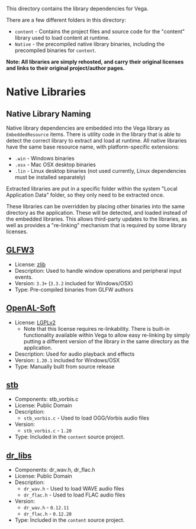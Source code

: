This directory contains the library dependencies for Vega.

There are a few different folders in this directory:

* `content` - Contains the project files and source code for the "content" library used to load content at runtime.
* `Native` - the precompiled native library binaries, including the precompiled binaries for `content`.

**Note: All libraries are simply rehosted, and carry their original licenses and links to their original project/author pages.**

# Native Libraries

## Native Library Naming
Native library dependencies are embedded into the Vega library as `EmbeddedResource` items. There is utility code in the library that is able to detect the correct library to extract and load at runtime. All native libraries have the same base resource name, with platform-specific extensions:

* `.win` - Windows binaries
* `.osx` - Mac OSX desktop binaries
* `.lin` - Linux desktop binaries (not used currently, Linux dependencies must be installed separately)

Extracted libraries are put in a specific folder within the system "Local Application Data" folder, so they only need to be extracted once.

These libraries can be overridden by placing other binaries into the same directory as the application. These will be detected, and loaded instead of the embedded libraries. This allows third-party updates to the libraries, as well as provides a "re-linking" mechanism that is required by some library licenses.

## [GLFW3](https://www.glfw.org/)

* License: [zlib](https://github.com/glfw/glfw/blob/master/LICENSE.md)
* Description: Used to handle window operations and peripheral input events.
* Version: `3.3+` (`3.3.2` included for Windows/OSX)
* Type: Pre-compiled binaries from GLFW authors

## [OpenAL-Soft](https://openal-soft.org/)

* License: [LGPLv2](https://github.com/kcat/openal-soft/blob/master/COPYING)
  * Note that this license requires re-linkability. There is built-in functionality available within Vega to allow easy re-linking by simply putting a different version of the library in the same directory as the application.
* Description: Used for audio playback and effects
* Version: `1.20.1` included for Windows/OSX
* Type: Manually built from source release

## [stb](https://github.com/nothings/stb)

* Components: stb_vorbis.c
* License: Public Domain
* Description:
  * `stb_vorbis.c` - Used to load OGG/Vorbis audio files
* Version:
  * `stb_vorbis.c` - `1.20`
* Type: Included in the `content` source project.

## [dr_libs](https://github.com/mackron/dr_libs)

* Components: dr_wav.h, dr_flac.h
* License: Public Domain
* Description:
  * `dr_wav.h` - Used to load WAVE audio files
  * `dr_flac.h` - Used to load FLAC audio files
* Version:
  * `dr_wav.h` - `0.12.11`
  * `dr_flac.h` - `0.12.20`
* Type: Included in the `content` source project.